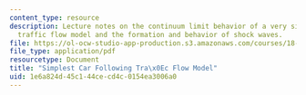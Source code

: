 ```yaml
---
content_type: resource
description: Lecture notes on the continuum limit behavior of a very simple car following
  traffic flow model and the formation and behavior of shock waves.
file: https://ol-ocw-studio-app-production.s3.amazonaws.com/courses/18-306-advanced-partial-differential-equations-with-applications-fall-2009/1e6a824d45c144cecd4c0154ea3006a0_MIT18_306f09_lec24_CF_Simple_Model.pdf
file_type: application/pdf
resourcetype: Document
title: "Simplest Car Following Tra\x0Ec Flow Model"
uid: 1e6a824d-45c1-44ce-cd4c-0154ea3006a0
---
```

